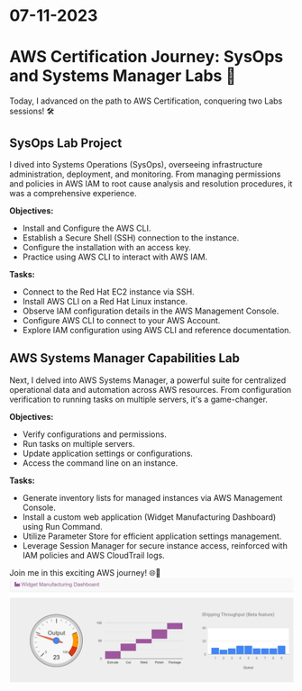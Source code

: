 # 07-11-2023
# AWS Certification Journey: SysOps and Systems Manager Labs 🚀

Today, I advanced on the path to AWS Certification, conquering two Labs sessions! 🛠️

## SysOps Lab Project
I dived into Systems Operations (SysOps), overseeing infrastructure administration, deployment, and monitoring. From managing permissions and policies in AWS IAM to root cause analysis and resolution procedures, it was a comprehensive experience.

**Objectives:**
- Install and Configure the AWS CLI.
- Establish a Secure Shell (SSH) connection to the instance.
- Configure the installation with an access key.
- Practice using AWS CLI to interact with AWS IAM.

**Tasks:**
- Connect to the Red Hat EC2 instance via SSH.
- Install AWS CLI on a Red Hat Linux instance.
- Observe IAM configuration details in the AWS Management Console.
- Configure AWS CLI to connect to your AWS Account.
- Explore IAM configuration using AWS CLI and reference documentation.

## AWS Systems Manager Capabilities Lab
Next, I delved into AWS Systems Manager, a powerful suite for centralized operational data and automation across AWS resources. From configuration verification to running tasks on multiple servers, it's a game-changer.

**Objectives:**
- Verify configurations and permissions.
- Run tasks on multiple servers.
- Update application settings or configurations.
- Access the command line on an instance.

**Tasks:**
- Generate inventory lists for managed instances via AWS Management Console.
- Install a custom web application (Widget Manufacturing Dashboard) using Run Command.
- Utilize Parameter Store for efficient application settings management.
- Leverage Session Manager for secure instance access, reinforced with IAM policies and AWS CloudTrail logs.

Join me in this exciting AWS journey! 🌐🔧
![Alt text](Sys_manager1.jpg)
